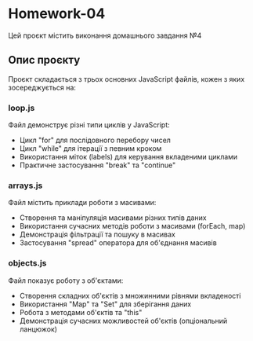 # Homework-04

Цей проєкт містить виконання домашнього завдання №4

## Опис проєкту

Проєкт складається з трьох основних JavaScript файлів, кожен з яких зосереджується на:

### loop.js
Файл демонструє різні типи циклів у JavaScript:
- Цикл "for" для послідовного перебору чисел
- Цикл "while" для ітерації з певним кроком
- Використання міток (labels) для керування вкладеними циклами
- Практичне застосування "break" та "continue"

### arrays.js
Файл містить приклади роботи з масивами:
- Створення та маніпуляція масивами різних типів даних
- Використання сучасних методів роботи з масивами (forEach, map)
- Демонстрація фільтрації та пошуку в масивах
- Застосування "spread" оператора для об'єднання масивів

### objects.js
Файл показує роботу з об'єктами:
- Створення складних об'єктів з множинними рівнями вкладеності
- Використання "Map" та "Set" для зберігання даних
- Робота з методами об'єктів та "this"
- Демонстрація сучасних можливостей об'єктів (опціональний ланцюжок)